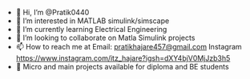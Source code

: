 - 👋 Hi, I’m @Pratik0440
- 👀 I’m interested in MATLAB simulink/simscape
- 🌱 I’m currently learning Electrical Engineering 
- 💞️ I’m looking to collaborate on Matla Simulink projects 
- 📫 How to reach me at Email: pratikhajare457@gmail.com Instagram https://www.instagram.com/itz_hajare?igsh=dXY4bjV0MjJzb3h5
- 🛄 Micro and main projects available for diploma and BE students 
  

<!---
Pratik0440/Pratik0440 is a ✨ special ✨ repository because its `README.md` (this file) appears on your GitHub profile.
You can click the Preview link to take a look at your changes.
--->
